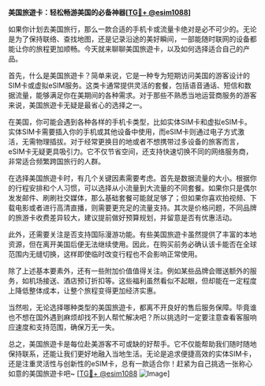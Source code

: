 **美国旅遊卡：轻松畅游美国的必备神器[[TG💪+ @esim1088](https://t.me/s/esim1088)]**

如果你计划去美国旅行，那么一款合适的手机卡或流量卡绝对是必不可少的。无论是为了保持联络、查找地图，还是记录沿途的美好瞬间，一部能随时联网的设备都能让你的旅程更加顺畅。今天就来聊聊美国旅遊卡，以及如何选择适合自己的产品。

首先，什么是美国旅遊卡？简单来说，它是一种专为短期访问美国的游客设计的SIM卡或虚拟eSIM服务。这类卡通常提供灵活的套餐，包括语音通话、短信和数据流量，能够满足你在美期间的各种需求。对于那些不熟悉当地运营商服务的游客来说，美国旅遊卡无疑是最省心的选择之一。

在美国，你可能会遇到各种各样的手机卡类型，比如实体SIM卡和虚拟eSIM卡。实体SIM卡需要插入你的手机或其他设备中使用，而eSIM卡则通过电子方式激活，无需物理插拔。对于经常更换目的地或者不想携带过多设备的旅客而言，eSIM卡无疑更具吸引力。它不仅节省空间，还支持快速切换不同的网络服务商，非常适合频繁跨国旅行的人群。

在选择美国旅遊卡时，有几个关键因素需要考虑。首先是数据流量的大小。根据你的行程安排和个人习惯，可以选择从小流量到大流量的不同套餐。如果你只是偶尔发发邮件、刷刷社交媒体，那么基础套餐可能就足够了；但如果你喜欢拍视频、下载电影或者进行高清直播，则需要更充足的流量支持。其次是价格问题，不同品牌的旅游卡收费差异较大，建议提前做好预算规划，并留意是否有优惠活动。

此外，还需要关注是否支持国际漫游功能。有些美国旅遊卡虽然提供了丰富的本地资源，但在离开美国后便无法继续使用。因此，在购买前务必确认该卡能否在全球范围内无缝切换，这样即使临时改变行程也不会影响正常使用。

除了上述基本要素外，还有一些附加价值值得关注。例如某些品牌会赠送额外的服务，如机场接送、酒店预订折扣等。这些福利虽然看似不起眼，但却能在一定程度上降低整体成本，让整个旅程变得更加经济实惠。

当然啦，无论选择哪种类型的美国旅遊卡，都离不开良好的售后服务保障。毕竟谁也不想在国外遇到麻烦却找不到人帮忙解决吧？所以挑选时一定要注意查看客服响应速度和支持范围，确保万无一失。

总之，美国旅遊卡是每位赴美游客不可或缺的好帮手。它不仅能帮助我们随时随地保持联系，还能让我们更好地融入当地生活。无论是追求便捷高效的实体SIM卡，还是注重灵活性与创新性的eSIM卡，总有一款适合你！赶紧为自己挑选一张称心如意的美国旅遊卡吧~ [[TG💪+ @esim1088](https://t.me/s/esim1088) ![Image](https://i.postimg.cc/4NQfJmqS/Snipaste-2025-05-13-00-14-12.png)]